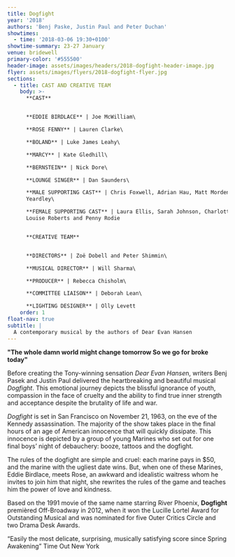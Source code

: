 ```yaml
---
title: Dogfight
year: '2018'
authors: 'Benj Paske, Justin Paul and Peter Duchan'
showtimes:
  - time: '2018-03-06 19:30+0100'
showtime-summary: 23-27 January
venue: bridewell
primary-color: '#555500'
header-image: assets/images/headers/2018-dogfight-header-image.jpg
flyer: assets/images/flyers/2018-dogfight-flyer.jpg
sections:
  - title: CAST AND CREATIVE TEAM
    body: >-
      **CAST**


      **EDDIE BIRDLACE** | Joe McWilliam\

      **ROSE FENNY** | Lauren Clarke\

      **BOLAND** | Luke James Leahy\

      **MARCY** | Kate Gledhill\

      **BERNSTEIN** | Nick Dore\

      **LOUNGE SINGER** | Dan Saunders\

      **MALE SUPPORTING CAST** | Chris Foxwell, Adrian Hau, Matt Morden and Josh
      Yeardley\

      **FEMALE SUPPORTING CAST** | Laura Ellis, Sarah Johnson, Charlotte Levy,
      Louise Roberts and Penny Rodie


      **CREATIVE TEAM**


      **DIRECTORS** | Zoë Dobell and Peter Shimmin\

      **MUSICAL DIRECTOR** | Will Sharma\

      **PRODUCER** | Rebecca Chisholm\

      **COMMITTEE LIAISON** | Deborah Lean\

      **LIGHTING DESIGNER** | Olly Levett
    order: 1
float-nav: true
subtitle: |
  A contemporary musical by the authors of Dear Evan Hansen
---
```

**"The whole damn world might change tomorrow So we go for broke today"**

Before creating the Tony-winning sensation *Dear Evan Hanse*n, writers Benj Pasek and Justin Paul delivered the heartbreaking and beautiful musical *Dogfight*. This emotional journey depicts the blissful ignorance of youth, compassion in the face of cruelty and the ability to find true inner strength and acceptance despite the brutality of life and war.

*Dogfight* is set in San Francisco on November 21, 1963, on the eve of the Kennedy assassination. The majority of the show takes place in the final hours of an age of American innocence that will quickly dissipate. This innocence is depicted by a group of young Marines who set out for one final boys’ night of debauchery: booze, tattoos and the dogfight.

The rules of the dogfight are simple and cruel: each marine pays in $50, and the marine with the ugliest date wins. But, when one of these Marines, Eddie Birdlace, meets Rose, an awkward and idealistic waitress whom he invites to join him that night, she rewrites the rules of the game and teaches him the power of love and kindness.

Based on the 1991 movie of the same name starring River Phoenix, **Dogfight** premièred Off-Broadway in 2012, when it won the Lucille Lortel Award for Outstanding Musical and was nominated for five Outer Critics Circle and two Drama Desk Awards.

“Easily the most delicate, surprising, musically satisfying score since Spring Awakening” Time Out New York